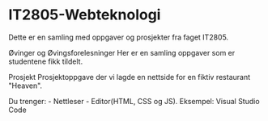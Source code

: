 # IT2805-Webteknologi

Dette er en samling med oppgaver og prosjekter fra faget IT2805. 

Øvinger og Øvingsforelesninger
Her er en samling oppgaver som er studentene fikk tildelt. 

Prosjekt
Prosjektoppgave der vi lagde en nettside for en fiktiv restaurant "Heaven". 

Du trenger: 
    - Nettleser
    - Editor(HTML, CSS og JS). Eksempel: Visual Studio Code
